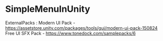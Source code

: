 # SimpleMenuInUnity


ExternalPacks : 
Modern UI Pack - https://assetstore.unity.com/packages/tools/gui/modern-ui-pack-150824
Free UI SFX Pack - https://www.tonedock.com/samplepacks/6